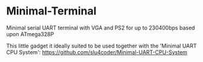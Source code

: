 # Minimal-Terminal
Minimal serial UART terminal with VGA and PS2 for up to 230400bps based upon ATmega328P

This little gadget it ideally suited to be used together with the 'Minimal UART CPU System': https://github.com/slu4coder/Minimal-UART-CPU-System

